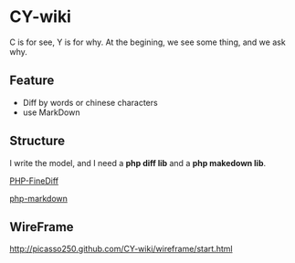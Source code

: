 CY-wiki
=======

C is for see, Y is for why. At the begining, we see some thing, and we ask why.

Feature
-------

- Diff by words or chinese characters
- use MarkDown

Structure
---------

I write the model, and I need a **php diff lib** and a **php makedown lib**.

[PHP-FineDiff](https://github.com/gorhill/PHP-FineDiff)

[php-markdown](https://github.com/michelf/php-markdown)

WireFrame
---------

http://picasso250.github.com/CY-wiki/wireframe/start.html
